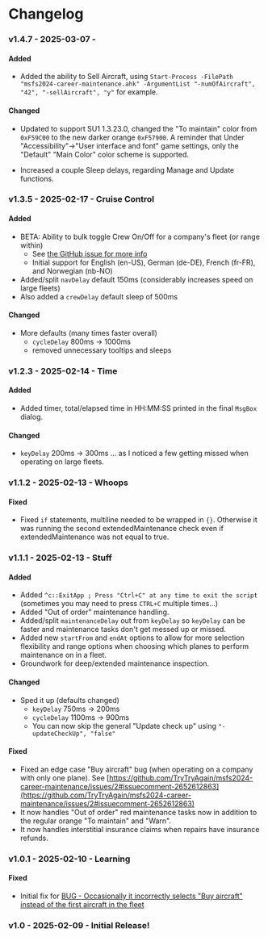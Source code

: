 # Changelog

### v1.4.7 - 2025-03-07 - 

#### Added

- Added the ability to Sell Aircraft, using `Start-Process -FilePath "msfs2024-career-maintenance.ahk" -ArgumentList "-numOfAircraft", "42", "-sellAircraft", "y"` for example.

#### Changed

- Updated to support SU1 1.3.23.0, changed the "To maintain" color from `0xF59C00` to the new darker orange `0xF57900`. A reminder that Under "Accessibility"->"User interface and font" game settings, only the "Default" "Main Color" color scheme is supported.

- Increased a couple Sleep delays, regarding Manage and Update functions.

### v1.3.5 - 2025-02-17 - Cruise Control

#### Added

- BETA: Ability to bulk toggle Crew On/Off for a company's fleet (or range within)
  - See [the GitHub issue for more info](https://github.com/TryTryAgain/msfs2024-career-maintenance/issues/1)
  - Initial support for English (en-US), German (de-DE), French (fr-FR), and Norwegian (nb-NO)
- Added/split `navDelay` default 150ms (considerably increases speed on large fleets)
- Also added a `crewDelay` default sleep of 500ms

#### Changed

- More defaults (many times faster overall)
  - `cycleDelay` 800ms -> 1000ms
  - removed unnecessary tooltips and sleeps

### v1.2.3 - 2025-02-14 - Time

#### Added

- Added timer, total/elapsed time in HH:MM:SS printed in the final `MsgBox` dialog.

#### Changed

- `keyDelay` 200ms -> 300ms ... as I noticed a few getting missed when operating on large fleets.

### v1.1.2 - 2025-02-13 - Whoops

#### Fixed
- Fixed `if` statements, multiline needed to be wrapped in `{}`. Otherwise it was running the second extendedMaintenance check even if extendedMaintenance was not equal to true.

### v1.1.1 - 2025-02-13 - Stuff

#### Added
- Added `^c::ExitApp ; Press "Ctrl+C" at any time to exit the script` (sometimes you may need to press `CTRL+C` multiple times...)
- Added "Out of order" maintenance handling.
- Added/split `maintenanceDelay` out from `keyDelay` so `keyDelay` can be faster and maintenance tasks don't get messed up or missed.
- Added new `startFrom` and `endAt` options to allow for more selection flexibility and range options when choosing which planes to perform maintenance on in a fleet.
- Groundwork for deep/extended maintenance inspection.

#### Changed
- Sped it up (defaults changed)
  - `keyDelay` 750ms -> 200ms
  - `cycleDelay` 1100ms -> 900ms
  - You can now skip the general "Update check up" using `"-updateCheckUp", "false"`

#### Fixed
- Fixed an edge case "Buy aircraft" bug (when operating on a company with only one plane). See [https://github.com/TryTryAgain/msfs2024-career-maintenance/issues/2#issuecomment-2652612863](https://github.com/TryTryAgain/msfs2024-career-maintenance/issues/2#issuecomment-2652612863)
- It now handles "Out of order" red maintenance tasks now in addition to the regular orange "To maintain" and "Warn".
- It now handles interstitial insurance claims when repairs have insurance refunds.

### v1.0.1 - 2025-02-10 - Learning

#### Fixed
- Initial fix for [BUG - Occasionally it incorrectly selects "Buy aircraft" instead of the first aircraft in the fleet](https://github.com/TryTryAgain/msfs2024-career-maintenance/issues/2)

### v1.0 - 2025-02-09 - Initial Release!
